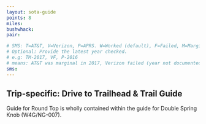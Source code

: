 ```yaml
---
layout: sota-guide
points: 8
miles: 
bushwhack: 
pair: 

# SMS: T=AT&T, V=Verizon, P=APRS. W=Worked (default), F=Failed, M=Marginal (some failed).
# Optional: Provide the latest year checked.
# e.g: TM-2017, VF, P-2016
# means: AT&T was marginal in 2017, Verizon failed (year not documented), APRS worked in 2016.
sms: 
---
```

Trip-specific: Drive to Trailhead & Trail Guide
--------------------------------------------------------

Guide for Round Top is wholly contained within the guide for Double Spring Knob (W4G/NG-007).
